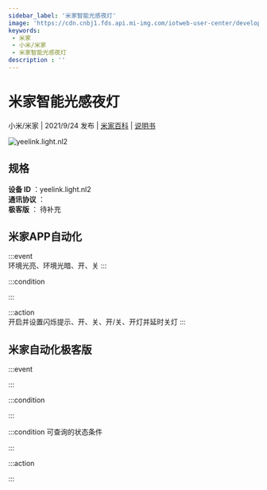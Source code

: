 ```yaml
---
sidebar_label: '米家智能光感夜灯'
image: 'https://cdn.cnbj1.fds.api.mi-img.com/iotweb-user-center/developer_1679047903086drDWmQHV.png?GalaxyAccessKeyId=AKVGLQWBOVIRQ3XLEW&Expires=9223372036854775807&Signature=Lq2aGyPm5gO1kKHT36ASPABVI70='
keywords: 
 - 米家
 - 小米/米家
 - 米家智能光感夜灯
description : ''
---
```

# 米家智能光感夜灯

小米/米家 | 2021/9/24 发布 | [米家百科](https://home.mi.com/webapp/content/baike/product/index.html?model=yeelink.light.nl2) | [说明书](https://home.mi.com/views/introduction.html?model=yeelink.light.nl2&region=cn)

![yeelink.light.nl2](https://cdn.cnbj1.fds.api.mi-img.com/iotweb-user-center/developer_1679047903086drDWmQHV.png?GalaxyAccessKeyId=AKVGLQWBOVIRQ3XLEW&Expires=9223372036854775807&Signature=Lq2aGyPm5gO1kKHT36ASPABVI70=)

## 规格  
> 
**设备 ID** ：yeelink.light.nl2  
**通讯协议** ：  
**极客版**  ： 待补充 


## 米家APP自动化  

:::event  
环境光亮、环境光暗、开、关
:::

:::condition  

:::

:::action   
开启并设置闪烁提示、开、关、开/关、开灯并延时关灯
:::

## 米家自动化极客版  

:::event  

:::

:::condition  

:::

:::condition 可查询的状态条件  

:::

:::action  

:::

        
